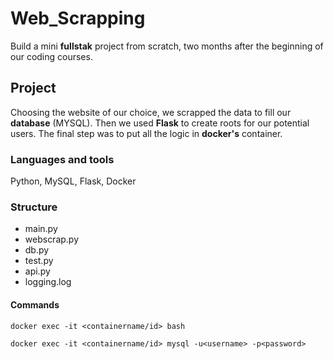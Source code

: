 # Web_Scrapping

Build a mini **fullstak** project from scratch, two months after the beginning of our coding courses. 

## Project 
Choosing the website of our choice, we scrapped the data to fill our **database** (MYSQL). Then we used **Flask** to create roots for our potential users. The final step was to put all the logic in **docker's** container. 

### Languages and tools 

Python, MySQL, Flask, Docker

### Structure 
 - main.py 
 - webscrap.py 
 - db.py 
 - test.py 
 - api.py 
 - logging.log 

#### Commands 

`docker exec -it <containername/id> bash`

`docker exec -it <containername/id> mysql -u<username> -p<password>`


